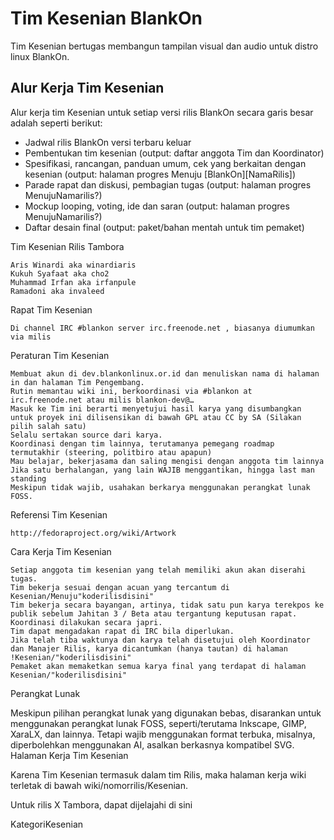 Tim Kesenian BlankOn
====================

Tim Kesenian bertugas membangun tampilan visual dan audio untuk distro linux BlankOn.

Alur Kerja Tim Kesenian
-----------------------

Alur kerja tim Kesenian untuk setiap versi rilis BlankOn secara garis besar adalah seperti berikut:

  -  Jadwal rilis BlankOn versi terbaru keluar
  -  Pembentukan tim kesenian (output: daftar anggota Tim dan Koordinator)
  -  Spesifikasi, rancangan, panduan umum, cek yang berkaitan dengan kesenian (output: halaman progres Menuju [BlankOn][NamaRilis])
  -  Parade rapat dan diskusi, pembagian tugas (output: halaman progres MenujuNamarilis?)
  -  Mockup looping, voting, ide dan saran (output: halaman progres MenujuNamarilis?)
  -  Daftar desain final (output: paket/bahan mentah untuk tim pemaket) 

Tim Kesenian
Rilis Tambora

    Aris Winardi aka winardiaris
    Kukuh Syafaat aka cho2
    Muhammad Irfan aka irfanpule
    Ramadoni aka invaleed 

Rapat Tim Kesenian

    Di channel IRC #blankon server irc.freenode.net , biasanya diumumkan via milis 

Peraturan Tim Kesenian

    Membuat akun di dev.blankonlinux.or.id dan menuliskan nama di halaman in dan halaman Tim Pengembang.
    Rutin memantau wiki ini, berkoordinasi via #blankon at irc.freenode.net atau milis blankon-dev@…
    Masuk ke Tim ini berarti menyetujui hasil karya yang disumbangkan untuk proyek ini dilisensikan di bawah GPL atau CC by SA (Silakan pilih salah satu)
    Selalu sertakan source dari karya.
    Koordinasi dengan tim lainnya, terutamanya pemegang roadmap termutakhir (steering, politbiro atau apapun)
    Mau belajar, bekerjasama dan saling mengisi dengan anggota tim lainnya
    Jika satu berhalangan, yang lain WAJIB menggantikan, hingga last man standing
    Meskipun tidak wajib, usahakan berkarya menggunakan perangkat lunak FOSS. 

Referensi Tim Kesenian

    ​http://fedoraproject.org/wiki/Artwork 

Cara Kerja Tim Kesenian

    Setiap anggota tim kesenian yang telah memiliki akun akan diserahi tugas.
    Tim bekerja sesuai dengan acuan yang tercantum di Kesenian/Menuju"koderilisdisini"
    Tim bekerja secara bayangan, artinya, tidak satu pun karya terekpos ke publik sebelum Jahitan 3 / Beta atau tergantung keputusan rapat.
    Koordinasi dilakukan secara japri.
    Tim dapat mengadakan rapat di IRC bila diperlukan.
    Jika telah tiba waktunya dan karya telah disetujui oleh Koordinator dan Manajer Rilis, karya dicantumkan (hanya tautan) di halaman !Kesenian/"koderilisdisini"
    Pemaket akan memaketkan semua karya final yang terdapat di halaman Kesenian/"koderilisdisini" 

Perangkat Lunak

Meskipun pilihan perangkat lunak yang digunakan bebas, disarankan untuk menggunakan perangkat lunak FOSS, seperti/terutama Inkscape, GIMP, XaraLX, dan lainnya. Tetapi wajib menggunakan format terbuka, misalnya, diperbolehkan menggunakan AI, asalkan berkasnya kompatibel SVG.
Halaman Kerja Tim Kesenian

Karena Tim Kesenian termasuk dalam tim Rilis, maka halaman kerja wiki terletak di bawah wiki/nomorrilis/Kesenian.

Untuk rilis X Tambora, dapat dijelajahi di sini

KategoriKesenian
